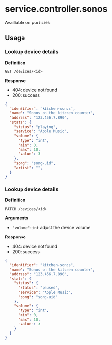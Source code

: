 # service.controller.sonos

Availiable on port `4003`

## Usage

### Lookup device details

**Definition**

`GET /devices/<id>`

**Response**

- 404: device not found
- 200: success

```json (This is most likely going to be updated within the next couple of days)
{
  "identifier": "kitchen-sonos",
  "name": "Sonos on the kitchen counter",
  "address": "123.456.7.890",
  "state": {
    "status": "playing",
    "service": "Apple Music",
    "volume": {
      "type": "int",
      "min": 0,
      "max": 10,
      "value": 3
    },
    "song": "song-uid",
    "artist": "",
  }
}
```

### Lookup device details

**Definition**

`PATCH /devices/<id>`

**Arguments**

- `"volume":int` adjust the device volume

**Response**

- 404: device not found
- 200: success

```json (This is most likely going to be updated within the next couple of days)
{
  "identifier": "kitchen-sonos",
  "name": "Sonos on the kitchen counter",
  "address": "123.456.7.890",
  "state": {
    "status": {
      "status": "paused",
      "service": "Apple Music",
      "song": "song-uid"
    },
    "volume": {
      "type": "int",
      "min": 0,
      "max": 10,
      "value": 3
    }
  }
}
```
